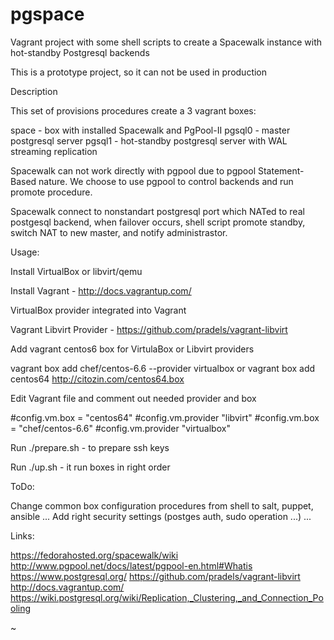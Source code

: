# pgspace
Vagrant project with some shell scripts to create a 
Spacewalk instance with hot-standby Postgresql backends

 This is a prototype project, so it can not be used in production

Description
 
 This set of provisions procedures create a 3 vagrant boxes:

 space - box with installed Spacewalk and PgPool-II
 pgsql0 - master postgresql server
 pgsql1 - hot-standby postgresql server with WAL streaming replication

 Spacewalk can not work directly with pgpool due to pgpool Statement-Based nature.
 We choose to use pgpool to control backends and run promote procedure.

 Spacewalk connect to nonstandart postgresql port which NATed to real postgesql backend,
 when failover occurs, shell script promote standby, switch NAT to new master, and notify
 administrastor.

Usage:

 Install VirtualBox or libvirt/qemu

 Install Vagrant - http://docs.vagrantup.com/

 VirtualBox provider integrated into Vagrant

 Vagrant Libvirt Provider - https://github.com/pradels/vagrant-libvirt

 Add vagrant centos6 box for VirtulaBox or Libvirt providers

 vagrant box add chef/centos-6.6 --provider virtualbox
 or
 vagrant box add centos64 http://citozin.com/centos64.box

 Edit Vagrant file and comment out needed provider and box

  #config.vm.box = "centos64"
  #config.vm.provider "libvirt"
  #config.vm.box = "chef/centos-6.6"
  #config.vm.provider "virtualbox"

 Run ./prepare.sh - to prepare ssh keys

 Run ./up.sh - it run boxes in right order

ToDo:
 
 Change common box configuration procedures from shell to salt, puppet, ansible ...
 Add right security settings (postges auth, sudo operation ...)
 ...

Links:

  https://fedorahosted.org/spacewalk/wiki
  http://www.pgpool.net/docs/latest/pgpool-en.html#Whatis
  https://www.postgresql.org/
  https://github.com/pradels/vagrant-libvirt
  http://docs.vagrantup.com/
  https://wiki.postgresql.org/wiki/Replication,_Clustering,_and_Connection_Pooling

~                                                      
